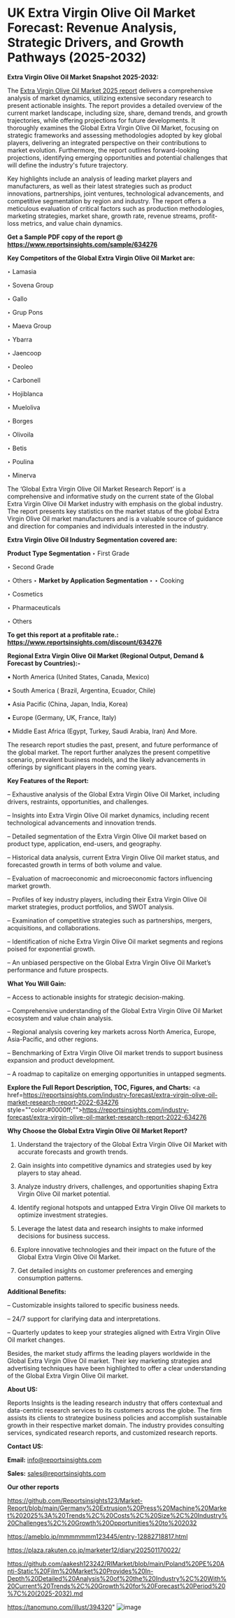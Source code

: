 # UK Extra Virgin Olive Oil Market Forecast: Revenue Analysis, Strategic Drivers, and Growth Pathways (2025-2032)

<strong>Extra Virgin Olive Oil Market Snapshot 2025-2032:</strong>

The <a href=https://www.reportsinsights.com/sample/634276>Extra Virgin Olive Oil Market 2025 report</a> delivers a comprehensive analysis of market dynamics, utilizing extensive secondary research to present actionable insights. The report provides a detailed overview of the current market landscape, including size, share, demand trends, and growth trajectories, while offering projections for future developments. It thoroughly examines the Global Extra Virgin Olive Oil Market, focusing on strategic frameworks and assessing methodologies adopted by key global players, delivering an integrated perspective on their contributions to market evolution. Furthermore, the report outlines forward-looking projections, identifying emerging opportunities and potential challenges that will define the industry's future trajectory.

Key highlights include an analysis of leading market players and manufacturers, as well as their latest strategies such as product innovations, partnerships, joint ventures, technological advancements, and competitive segmentation by region and industry. The report offers a meticulous evaluation of critical factors such as production methodologies, marketing strategies, market share, growth rate, revenue streams, profit-loss metrics, and value chain dynamics.

<strong>Get a Sample PDF copy of the report @ <a href=https://www.reportsinsights.com/sample/634276 style=color:#0000ff;>https://www.reportsinsights.com/sample/634276</a></strong>

<strong>Key Competitors of the Global Extra Virgin Olive Oil Market are:</strong>

‣ Lamasia

‣ Sovena Group

‣ Gallo

‣ Grup Pons

‣ Maeva Group

‣ Ybarra

‣ Jaencoop

‣ Deoleo

‣ Carbonell

‣ Hojiblanca

‣ Mueloliva

‣ Borges

‣ Olivoila

‣ Betis

‣ Poulina

‣ Minerva

The ‘Global Extra Virgin Olive Oil Market Research Report’ is a comprehensive and informative study on the current state of the Global Extra Virgin Olive Oil Market industry with emphasis on the global industry. The report presents key statistics on the market status of the global Extra Virgin Olive Oil market manufacturers and is a valuable source of guidance and direction for companies and individuals interested in the industry.

<strong>Extra Virgin Olive Oil Industry Segmentation covered are:</strong>

<strong>Product Type Segmentation</strong>
‣
First Grade

‣ Second Grade

‣ Others
‣ 
<strong>Market by Application Segmentation</strong>
‣
‣  Cooking

‣ Cosmetics

‣ Pharmaceuticals

‣ Others

<strong>To get this report at a profitable rate.: <a href=https://www.reportsinsights.com/discount/634276 style=color:#0000ff;>https://www.reportsinsights.com/discount/634276</a></strong>

<strong>Regional Extra Virgin Olive Oil Market (Regional Output, Demand &amp; Forecast by Countries):-</strong>

• North America (United States, Canada, Mexico)

• South America ( Brazil, Argentina, Ecuador, Chile)

• Asia Pacific (China, Japan, India, Korea)

• Europe (Germany, UK, France, Italy)

• Middle East Africa (Egypt, Turkey, Saudi Arabia, Iran) And More.

The research report studies the past, present, and future performance of the global market. The report further analyzes the present competitive scenario, prevalent business models, and the likely advancements in offerings by significant players in the coming years.

<strong>Key Features of the Report:</strong>

– Exhaustive analysis of the Global Extra Virgin Olive Oil Market, including drivers, restraints, opportunities, and challenges.

– Insights into Extra Virgin Olive Oil market dynamics, including recent technological advancements and innovation trends.

– Detailed segmentation of the Extra Virgin Olive Oil market based on product type, application, end-users, and geography.

– Historical data analysis, current Extra Virgin Olive Oil market status, and forecasted growth in terms of both volume and value.

– Evaluation of macroeconomic and microeconomic factors influencing market growth.

– Profiles of key industry players, including their Extra Virgin Olive Oil market strategies, product portfolios, and SWOT analysis.

– Examination of competitive strategies such as partnerships, mergers, acquisitions, and collaborations.

– Identification of niche Extra Virgin Olive Oil market segments and regions poised for exponential growth.

– An unbiased perspective on the Global Extra Virgin Olive Oil Market’s performance and future prospects.

<strong>What You Will Gain:</strong>

– Access to actionable insights for strategic decision-making.

– Comprehensive understanding of the Global Extra Virgin Olive Oil Market ecosystem and value chain analysis.

– Regional analysis covering key markets across North America, Europe, Asia-Pacific, and other regions.

– Benchmarking of Extra Virgin Olive Oil market trends to support business expansion and product development.

– A roadmap to capitalize on emerging opportunities in untapped segments.

<strong>Explore the Full Report Description, TOC, Figures, and Charts:</strong>
<a href=https://reportsinsights.com/industry-forecast/extra-virgin-olive-oil-market-research-report-2022-634276 style=""color:#0000ff;"">https://reportsinsights.com/industry-forecast/extra-virgin-olive-oil-market-research-report-2022-634276</a>

<strong>Why Choose the Global Extra Virgin Olive Oil Market Report?</strong>

1. Understand the trajectory of the Global Extra Virgin Olive Oil Market with accurate forecasts and growth trends.

2. Gain insights into competitive dynamics and strategies used by key players to stay ahead.

3. Analyze industry drivers, challenges, and opportunities shaping Extra Virgin Olive Oil market potential.

4. Identify regional hotspots and untapped Extra Virgin Olive Oil markets to optimize investment strategies.

5. Leverage the latest data and research insights to make informed decisions for business success.

6. Explore innovative technologies and their impact on the future of the Global Extra Virgin Olive Oil Market.

7. Get detailed insights on customer preferences and emerging consumption patterns.

<strong>Additional Benefits:</strong>

– Customizable insights tailored to specific business needs.

– 24/7 support for clarifying data and interpretations.

– Quarterly updates to keep your strategies aligned with Extra Virgin Olive Oil market changes.

Besides, the market study affirms the leading players worldwide in the Global Extra Virgin Olive Oil market. Their key marketing strategies and advertising techniques have been highlighted to offer a clear understanding of the Global Extra Virgin Olive Oil market.

<strong><strong>About US</strong>:</strong>

Reports Insights is the leading research industry that offers contextual and data-centric research services to its customers across the globe. The firm assists its clients to strategize business policies and accomplish sustainable growth in their respective market domain. The industry provides consulting services, syndicated research reports, and customized research reports.

<strong>Contact US:</strong>

<p class=><b>Email:</b> <a href=mailto:info@reportsinsights.com>info@reportsinsights.com</a></p>
<p class=><b>Sales:</b> <a href=mailto:sales@reportsinsights.com>sales@reportsinsights.com</a></p>

<strong>Our other reports</strong>

<a href=https://github.com/Reportsinsights123/Market-Report/blob/main/Germany%20Extrusion%20Press%20Machine%20Market%202025%3A%20Trends%2C%20Costs%2C%20Size%2C%20Industry%20Challenges%2C%20Growth%20Opportunities%20to%202032>https://github.com/Reportsinsights123/Market-Report/blob/main/Germany%20Extrusion%20Press%20Machine%20Market%202025%3A%20Trends%2C%20Costs%2C%20Size%2C%20Industry%20Challenges%2C%20Growth%20Opportunities%20to%202032</a>

<a href=https://ameblo.jp/mmmmmmm123445/entry-12882718817.html>https://ameblo.jp/mmmmmmm123445/entry-12882718817.html</a>

<a href=https://plaza.rakuten.co.jp/marketer12/diary/202501170022/>https://plaza.rakuten.co.jp/marketer12/diary/202501170022/</a>

<a href=https://github.com/aakesh123242/RIMarket/blob/main/Poland%20PE%20Anti-Static%20Film%20Market%20Provides%20In-Depth%20Detailed%20Analysis%20of%20the%20Industry%2C%20With%20Current%20Trends%2C%20Growth%20for%20Forecast%20Period%20%7C%20(2025-2032).md>https://github.com/aakesh123242/RIMarket/blob/main/Poland%20PE%20Anti-Static%20Film%20Market%20Provides%20In-Depth%20Detailed%20Analysis%20of%20the%20Industry%2C%20With%20Current%20Trends%2C%20Growth%20for%20Forecast%20Period%20%7C%20(2025-2032).md</a>

<a href=https://tanomuno.com/illust/394320>https://tanomuno.com/illust/394320</a>"
![image](https://github.com/user-attachments/assets/ffa02384-7e11-4686-bcda-99850a0ce23b)
